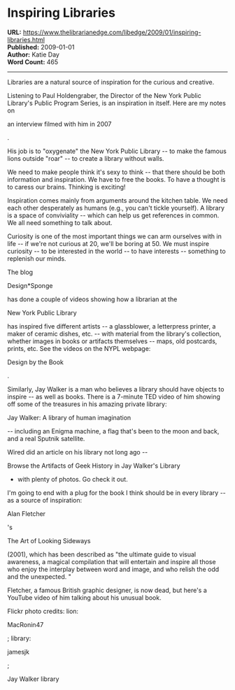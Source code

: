 # Inspiring Libraries

**URL:** https://www.thelibrarianedge.com/libedge/2009/01/inspiring-libraries.html  
**Published:** 2009-01-01  
**Author:** Katie Day  
**Word Count:** 465

---

Libraries are a natural source of inspiration for the curious and creative.

Listening to Paul Holdengraber, the Director of the New York Public Library's Public Program Series, is an inspiration in itself.  Here are my notes on

an interview filmed with him in 2007

.

His job is to "oxygenate" the New York Public Library -- to make the famous lions outside "roar" -- to create a library without walls.

We need to make people think it's sexy to think -- that there should be both information and inspiration.   We have to free the books.  To have a thought is to caress our brains.  Thinking is exciting!

Inspiration comes mainly from arguments around the kitchen table.  We need each other desperately as humans (e.g., you can't tickle yourself).  A library is a space of conviviality -- which can help us get references in common. We all need something to talk about.

Curiosity is one of the most important things we can arm ourselves with in life -- if we're not curious at 20, we'll be boring at 50.  We must inspire curiosity -- to be interested in the world -- to have interests -- something to replenish our minds.

The blog

Design*Sponge

has done a couple of videos showing how a librarian at the

New York Public Library

has inspired five different artists -- a glassblower, a letterpress printer, a maker of ceramic dishes, etc. -- with material from the library's collection, whether images in books or artifacts themselves -- maps, old postcards, prints, etc.  See the videos on the NYPL webpage:

Design by the Book

.

Similarly, Jay Walker is a man who believes a library should have objects to inspire -- as well as books.  There is a 7-minute TED video of him showing off some of the treasures in his amazing private library:

Jay Walker: A library of human imagination

-- including an Enigma machine, a flag that's been to the moon and back, and a real Sputnik satellite.

Wired did an article on his library not long ago --

Browse the Artifacts of Geek History in Jay Walker's Library

- with plenty of photos.  Go check it out.

I'm going to end with a plug for the book I think should be in every library -- as a source of inspiration:

Alan Fletcher

's

The Art of Looking Sideways

(2001), which has been described as "the ultimate guide to visual awareness, a magical compilation that will entertain and inspire all those who enjoy the interplay between word and image, and who relish the odd and the unexpected. "

Fletcher, a famous British graphic designer, is now dead, but here's a YouTube video of him talking about his unusual book.

Flickr photo credits: lion:

MacRonin47

; library:

jamesjk

;

Jay Walker library
